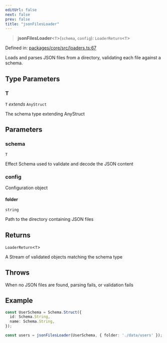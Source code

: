```yaml
---
editUrl: false
next: false
prev: false
title: "jsonFilesLoader"
---
```


> **jsonFilesLoader**\<`T`\>(`schema`, `config`): `LoaderReturn`\<`T`\>

Defined in: [packages/core/src/loaders.ts:67](https://github.com/bitswired/foldcms/blob/a5796744336f5646b8ccb4abf3c6d1334a83f443/packages/core/src/loaders.ts#L67)

Loads and parses JSON files from a directory, validating each file against a schema.

## Type Parameters

### T

`T` *extends* `AnyStruct`

The schema type extending AnyStruct

## Parameters

### schema

`T`

Effect Schema used to validate and decode the JSON content

### config

Configuration object

#### folder

`string`

Path to the directory containing JSON files

## Returns

`LoaderReturn`\<`T`\>

A Stream of validated objects matching the schema type

## Throws

When no JSON files are found, parsing fails, or validation fails

## Example

```typescript
const UserSchema = Schema.Struct({
  id: Schema.String,
  name: Schema.String,
});

const users = jsonFilesLoader(UserSchema, { folder: './data/users' });
```

